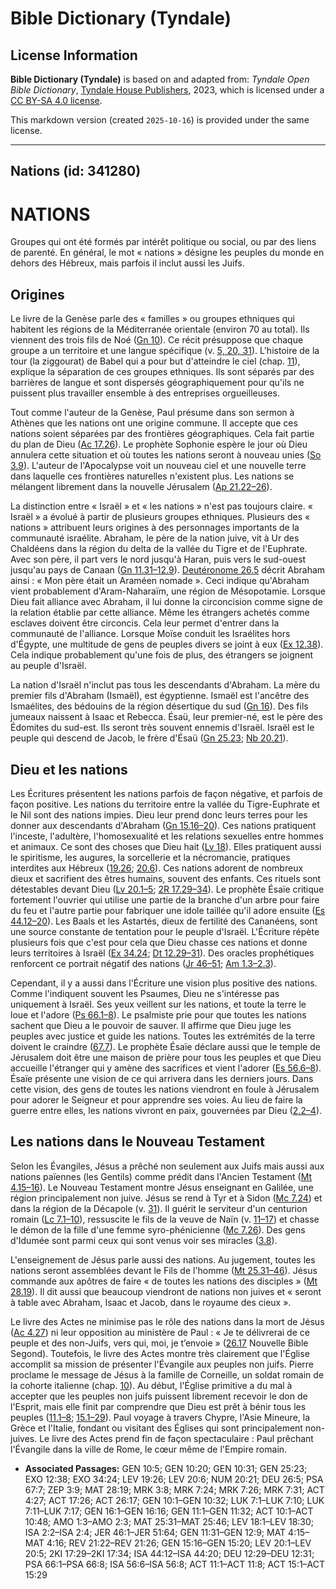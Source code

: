 # Bible Dictionary (Tyndale)

## License Information

**Bible Dictionary (Tyndale)** is based on and adapted from: _Tyndale Open Bible Dictionary_, [Tyndale House Publishers](https://tyndaleopenresources.com/), 2023, which is licensed under a [CC BY-SA 4.0 license](https://creativecommons.org/licenses/by-sa/4.0/legalcode.en).

This markdown version (created `2025-10-16`) is provided under the same license.



--------------------------------

## Nations (id: 341280)

NATIONS
=======

Groupes qui ont été formés par intérêt politique ou social, ou par des liens de parenté. En général, le mot « nations » désigne les peuples du monde en dehors des Hébreux, mais parfois il inclut aussi les Juifs.

Origines
--------

Le livre de la Genèse parle des « familles » ou groupes ethniques qui habitent les régions de la Méditerranée orientale (environ 70 au total). Ils viennent des trois fils de Noé ([Gn 10](https://ref.ly/Gen10:1-Gen10:32)). Ce récit présuppose que chaque groupe a un territoire et une langue spécifique (v. [5, 20, 31](https://ref.ly/Gen10:5,Gen10:20,Gen10:31)). L'histoire de la tour (la ziggourat) de Babel qui a pour but d'atteindre le ciel (chap. [11](https://ref.ly/Gen11:1-Gen11:32)), explique la séparation de ces groupes ethniques. Ils sont séparés par des barrières de langue et sont dispersés géographiquement pour qu'ils ne puissent plus travailler ensemble à des entreprises orgueilleuses.

Tout comme l'auteur de la Genèse, Paul présume dans son sermon à Athènes que les nations ont une origine commune. Il accepte que ces nations soient séparées par des frontières géographiques. Cela fait partie du plan de Dieu ([Ac 17\.26](https://ref.ly/Acts17:26)). Le prophète Sophonie espère le jour où Dieu annulera cette situation et où toutes les nations seront à nouveau unies ([So 3\.9](https://ref.ly/Zeph3:9)). L'auteur de l'Apocalypse voit un nouveau ciel et une nouvelle terre dans laquelle ces frontières naturelles n'existent plus. Les nations se mélangent librement dans la nouvelle Jérusalem ([Ap 21\.22–26](https://ref.ly/Rev21:22-Rev21:26)).

La distinction entre « Israël » et « les nations » n'est pas toujours claire. « Israël » a évolué à partir de plusieurs groupes ethniques. Plusieurs des « nations » attribuent leurs origines à des personnages importants de la communauté israélite. Abraham, le père de la nation juive, vit à Ur des Chaldéens dans la région du delta de la vallée du Tigre et de l'Euphrate. Avec son père, il part vers le nord jusqu'à Haran, puis vers le sud\-ouest jusqu'au pays de Canaan ([Gn 11\.31–12\.9](https://ref.ly/Gen11:31-Gen12:9)). [Deutéronome 26\.5](https://ref.ly/Deut26:5) décrit Abraham ainsi : « Mon père était un Araméen nomade ». Ceci indique qu'Abraham vient probablement d'Aram\-Naharaïm, une région de Mésopotamie. Lorsque Dieu fait alliance avec Abraham, il lui donne la circoncision comme signe de la relation établie par cette alliance. Même les étrangers achetés comme esclaves doivent être circoncis. Cela leur permet d'entrer dans la communauté de l'alliance. Lorsque Moïse conduit les Israélites hors d'Égypte, une multitude de gens de peuples divers se joint à eux ([Ex 12\.38](https://ref.ly/Exod12:38)). Cela indique probablement qu'une fois de plus, des étrangers se joignent au peuple d'Israël.

La nation d'Israël n'inclut pas tous les descendants d'Abraham. La mère du premier fils d'Abraham (Ismaël), est égyptienne. Ismaël est l'ancêtre des Ismaélites, des bédouins de la région désertique du sud ([Gn 16](https://ref.ly/Gen16:1-Gen16:16)). Des fils jumeaux naissent à Isaac et Rebecca. Ésaü, leur premier\-né, est le père des Édomites du sud\-est. Ils seront très souvent ennemis d'Israël. Israël est le peuple qui descend de Jacob, le frère d'Ésaü ([Gn 25\.23](https://ref.ly/Gen25:23); [Nb 20\.21](https://ref.ly/Num20:21)).

Dieu et les nations
-------------------

Les Écritures présentent les nations parfois de façon négative, et parfois de façon positive. Les nations du territoire entre la vallée du Tigre\-Euphrate et le Nil sont des nations impies. Dieu leur prend donc leurs terres pour les donner aux descendants d'Abraham ([Gn 15\.16–20](https://ref.ly/Gen15:16-Gen15:20)). Ces nations pratiquent l'inceste, l'adultère, l'homosexualité et les relations sexuelles entre hommes et animaux. Ce sont des choses que Dieu hait ([Lv 18](https://ref.ly/Lev18:1-Lev18:30)). Elles pratiquent aussi le spiritisme, les augures, la sorcellerie et la nécromancie, pratiques interdites aux Hébreux ([19\.26](https://ref.ly/Lev19:26); [20\.6](https://ref.ly/Lev20:6)). Ces nations adorent de nombreux dieux et sacrifient des êtres humains, souvent des enfants. Ces rituels sont détestables devant Dieu ([Lv 20\.1–5](https://ref.ly/Lev20:1-Lev20:5); [2R 17\.29–34](https://ref.ly/2Kgs17:29-2Kgs17:34)). Le prophète Ésaïe critique fortement l'ouvrier qui utilise une partie de la branche d'un arbre pour faire du feu et l'autre partie pour fabriquer une idole taillée qu'il adore ensuite ([Es 44\.12–20](https://ref.ly/Isa44:12-Isa44:20)). Les Baals et les Astartés, dieux de fertilité des Cananéens, sont une source constante de tentation pour le peuple d'Israël. L'Écriture répète plusieurs fois que c'est pour cela que Dieu chasse ces nations et donne leurs territoires à Israël ([Ex 34\.24](https://ref.ly/Exod34:24); [Dt 12\.29–31](https://ref.ly/Deut12:29-Deut12:31)). Des oracles prophétiques renforcent ce portrait négatif des nations ([Jr 46–51](https://ref.ly/Jer46:1-Jer51:64); [Am 1\.3–2\.3](https://ref.ly/Amos1:3-Amos2:3)).

Cependant, il y a aussi dans l'Écriture une vision plus positive des nations. Comme l'indiquent souvent les Psaumes, Dieu ne s'intéresse pas uniquement à Israël. Ses yeux veillent sur les nations, et toute la terre le loue et l'adore ([Ps 66\.1–8](https://ref.ly/Ps66:1-Ps66:8)). Le psalmiste prie pour que toutes les nations sachent que Dieu a le pouvoir de sauver. Il affirme que Dieu juge les peuples avec justice et guide les nations. Toutes les extrémités de la terre doivent le craindre ([67\.7](https://ref.ly/Ps67:7)). Le prophète Ésaïe déclare aussi que le temple de Jérusalem doit être une maison de prière pour tous les peuples et que Dieu accueille l'étranger qui y amène des sacrifices et vient l'adorer ([Es 56\.6–8](https://ref.ly/Isa56:6-Isa56:8)). Ésaïe présente une vision de ce qui arrivera dans les derniers jours. Dans cette vision, des gens de toutes les nations viendront en foule à Jérusalem pour adorer le Seigneur et pour apprendre ses voies. Au lieu de faire la guerre entre elles, les nations vivront en paix, gouvernées par Dieu ([2\.2–4](https://ref.ly/Isa2:2-Isa2:4)).

Les nations dans le Nouveau Testament
-------------------------------------

Selon les Évangiles, Jésus a prêché non seulement aux Juifs mais aussi aux nations païennes (les Gentils) comme prédit dans l'Ancien Testament ([Mt 4\.15–16](https://ref.ly/Matt4:15-Matt4:16)). Le Nouveau Testament montre Jésus enseignant en Galilée, une région principalement non juive. Jésus se rend à Tyr et à Sidon ([Mc 7\.24](https://ref.ly/Mark7:24)) et dans la région de la Décapole (v. [31](https://ref.ly/Mark7:31)). Il guérit le serviteur d'un centurion romain ([Lc 7\.1–10](https://ref.ly/Luke7:1-Luke7:10)), ressuscite le fils de la veuve de Naïn (v. [11–17](https://ref.ly/Luke7:11-Luke7:17)) et chasse le démon de la fille d'une femme syro\-phénicienne ([Mc 7\.26](https://ref.ly/Mark7:26)). Des gens d'Idumée sont parmi ceux qui sont venus voir ses miracles ([3\.8](https://ref.ly/Mark3:8)).

L'enseignement de Jésus parle aussi des nations. Au jugement, toutes les nations seront assemblées devant le Fils de l'homme ([Mt 25\.31–46](https://ref.ly/Matt25:31-Matt25:46)). Jésus commande aux apôtres de faire « de toutes les nations des disciples » ([Mt 28\.19](https://ref.ly/Matt28:19)). Il dit aussi que beaucoup viendront de nations non juives et « seront à table avec Abraham, Isaac et Jacob, dans le royaume des cieux ».

Le livre des Actes ne minimise pas le rôle des nations dans la mort de Jésus ([Ac 4\.27](https://ref.ly/Acts4:27)) ni leur opposition au ministère de Paul : « Je te délivrerai de ce peuple et des non\-Juifs, vers qui, moi, je t’envoie » ([26\.17](https://ref.ly/Acts26:17) Nouvelle Bible Segond). Toutefois, le livre des Actes montre très clairement que l'Église accomplit sa mission de présenter l'Évangile aux peuples non juifs. Pierre proclame le message de Jésus à la famille de Corneille, un soldat romain de la cohorte italienne (chap. [10](https://ref.ly/Acts10:1-Acts10:48)). Au début, l'Église primitive a du mal à accepter que les peuples non juifs puissent librement recevoir le don de l'Esprit, mais elle finit par comprendre que Dieu est prêt à bénir tous les peuples ([11\.1–8](https://ref.ly/Acts11:1-Acts11:8); [15\.1–29](https://ref.ly/Acts15:1-Acts15:29)). Paul voyage à travers Chypre, l'Asie Mineure, la Grèce et l'Italie, fondant ou visitant des Églises qui sont principalement non\-juives. Le livre des Actes prend fin de façon spectaculaire : Paul prêchant l'Évangile dans la ville de Rome, le cœur même de l'Empire romain.

* **Associated Passages:** GEN 10:5; GEN 10:20; GEN 10:31; GEN 25:23; EXO 12:38; EXO 34:24; LEV 19:26; LEV 20:6; NUM 20:21; DEU 26:5; PSA 67:7; ZEP 3:9; MAT 28:19; MRK 3:8; MRK 7:24; MRK 7:26; MRK 7:31; ACT 4:27; ACT 17:26; ACT 26:17; GEN 10:1–GEN 10:32; LUK 7:1–LUK 7:10; LUK 7:11–LUK 7:17; GEN 16:1–GEN 16:16; GEN 11:1–GEN 11:32; ACT 10:1–ACT 10:48; AMO 1:3–AMO 2:3; MAT 25:31–MAT 25:46; LEV 18:1–LEV 18:30; ISA 2:2–ISA 2:4; JER 46:1–JER 51:64; GEN 11:31–GEN 12:9; MAT 4:15–MAT 4:16; REV 21:22–REV 21:26; GEN 15:16–GEN 15:20; LEV 20:1–LEV 20:5; 2KI 17:29–2KI 17:34; ISA 44:12–ISA 44:20; DEU 12:29–DEU 12:31; PSA 66:1–PSA 66:8; ISA 56:6–ISA 56:8; ACT 11:1–ACT 11:8; ACT 15:1–ACT 15:29

